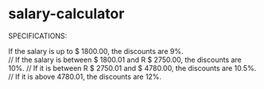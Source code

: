 # salary-calculator

SPECIFICATIONS: 

If the salary is up to $ 1800.00, the discounts are 9%. <br>
//
If the salary is between $ 1800.01 and R $ 2750.00, the discounts are 10%.
//
If it is between R $ 2750.01 and $ 4780.00, the discounts are 10.5%.
//
If it is above 4780.01, the discounts are 12%.
